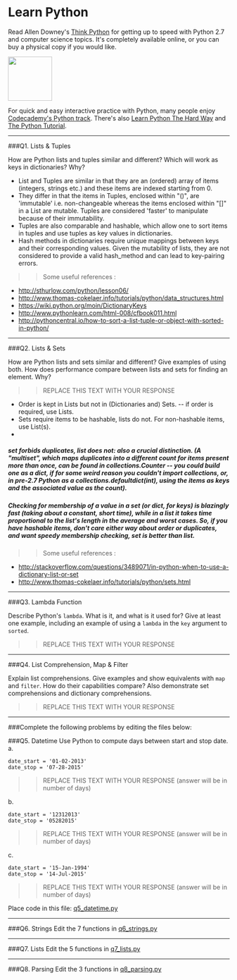 # Learn Python

Read Allen Downey's [Think Python](http://www.greenteapress.com/thinkpython/) for getting up to speed with Python 2.7 and computer science topics. It's completely available online, or you can buy a physical copy if you would like.

<a href="http://www.greenteapress.com/thinkpython/"><img src="img/think_python.png" style="width: 100px;" target="_blank"></a>

For quick and easy interactive practice with Python, many people enjoy [Codecademy's Python track](http://www.codecademy.com/en/tracks/python). There's also [Learn Python The Hard Way](http://learnpythonthehardway.org/book/) and [The Python Tutorial](https://docs.python.org/2/tutorial/).

---

###Q1. Lists &amp; Tuples

How are Python lists and tuples similar and different? Which will work as keys in dictionaries? Why?

>>   
- List and Tuples are similar in that they are an (ordered) array of items (integers, strings etc.) and these items are indexed starting from 0.   
- They differ in that the items in Tuples, enclosed within "()", are 'immutable' i.e. non-changeable whereas the items enclosed within "[]" in a List are mutable. Tuples are considered 'faster' to manipulate because of their immutability.     
- Tuples are also comparable and hashable, which allow one to sort items in tuples and use tuples as key values in dictionaries.  
- Hash methods in dictionaries require unique mappings between keys and their corresponding values. Given the mutability of lists, they are not considered to provide a valid hash_method and can lead to key-pairing errors.  

>> Some useful references :   
  - http://sthurlow.com/python/lesson06/  
  - http://www.thomas-cokelaer.info/tutorials/python/data_structures.html  
  - https://wiki.python.org/moin/DictionaryKeys  
  - http://www.pythonlearn.com/html-008/cfbook011.html  
  - http://pythoncentral.io/how-to-sort-a-list-tuple-or-object-with-sorted-in-python/  


---

###Q2. Lists &amp; Sets

How are Python lists and sets similar and different? Give examples of using both. How does performance compare between lists and sets for finding an element. Why?

>> REPLACE THIS TEXT WITH YOUR RESPONSE  
- Order is kept in Lists but not in (Dictionaries and) Sets. -- if order is required, use Lists.  
- Sets require items to be hashable, lists do not. For non-hashable items, use List(s).  
- 

##### set forbids duplicates, list does not: also a crucial distinction. (A "multiset", which maps duplicates into a different count for items present more than once, can be found in collections.Counter -- you could build one as a dict, if for some weird reason you couldn't import collections, or, in pre-2.7 Python as a collections.defaultdict(int), using the items as keys and the associated value as the count).

##### Checking for membership of a value in a set (or dict, for keys) is blazingly fast (taking about a constant, short time), while in a list it takes time proportional to the list's length in the average and worst cases. So, if you have hashable items, don't care either way about order or duplicates, and want speedy membership checking, set is better than list.

>> Some useful references :   
  - http://stackoverflow.com/questions/3489071/in-python-when-to-use-a-dictionary-list-or-set  
  - http://www.thomas-cokelaer.info/tutorials/python/sets.html

---

###Q3. Lambda Function

Describe Python's `lambda`. What is it, and what is it used for? Give at least one example, including an example of using a `lambda` in the `key` argument to `sorted`.

>> REPLACE THIS TEXT WITH YOUR RESPONSE

---

###Q4. List Comprehension, Map &amp; Filter

Explain list comprehensions. Give examples and show equivalents with `map` and `filter`. How do their capabilities compare? Also demonstrate set comprehensions and dictionary comprehensions.

>> REPLACE THIS TEXT WITH YOUR RESPONSE

---

###Complete the following problems by editing the files below:

###Q5. Datetime
Use Python to compute days between start and stop date.   
a.  

```
date_start = '01-02-2013'    
date_stop = '07-28-2015'
```

>> REPLACE THIS TEXT WITH YOUR RESPONSE (answer will be in number of days)

b.  
```
date_start = '12312013'  
date_stop = '05282015'  
```

>> REPLACE THIS TEXT WITH YOUR RESPONSE (answer will be in number of days)

c.  
```
date_start = '15-Jan-1994'      
date_stop = '14-Jul-2015'  
```

>> REPLACE THIS TEXT WITH YOUR RESPONSE  (answer will be in number of days)

Place code in this file: [q5_datetime.py](python/q5_datetime.py)

---

###Q6. Strings
Edit the 7 functions in [q6_strings.py](python/q6_strings.py)

---

###Q7. Lists
Edit the 5 functions in [q7_lists.py](python/q7_lists.py)

---

###Q8. Parsing
Edit the 3 functions in [q8_parsing.py](python/q8_parsing.py)





